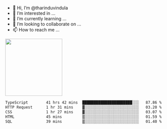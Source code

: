 - 👋 Hi, I’m @tharinduvindula
- 👀 I’m interested in ...
- 🌱 I’m currently learning ...
- 💞️ I’m looking to collaborate on ...
- 📫 How to reach me ...

<!---
tharinduvindula/tharinduvindula is a ✨ special ✨ repository because its `README.md` (this file) appears on your GitHub profile.
You can click the Preview link to take a look at your changes.
--->

<img height="180em" src="https://github-readme-stats.vercel.app/api?username=tharinduvindula&show_icons=true&hide_border=false&&count_private=true&include_all_commits=true" />


<!--START_SECTION:waka-->

```txt
TypeScript        41 hrs 42 mins  ██████████████████████░░░   87.86 %
HTTP Request      1 hr 31 mins    ▓░░░░░░░░░░░░░░░░░░░░░░░░   03.20 %
CSS               1 hr 27 mins    ▓░░░░░░░░░░░░░░░░░░░░░░░░   03.07 %
HTML              45 mins         ▒░░░░░░░░░░░░░░░░░░░░░░░░   01.59 %
SQL               39 mins         ▒░░░░░░░░░░░░░░░░░░░░░░░░   01.40 %
```

<!--END_SECTION:waka-->
